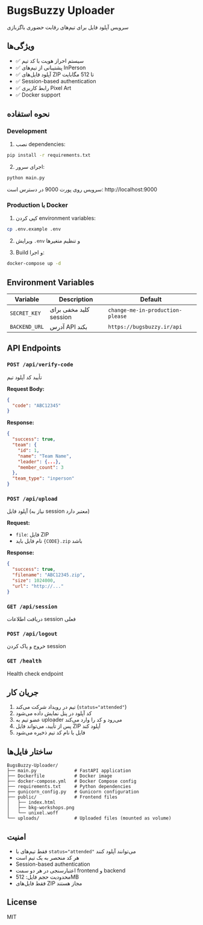 # BugsBuzzy Uploader

سرویس آپلود فایل برای تیم‌های رقابت حضوری باگزبازی

## ویژگی‌ها

- ✅ سیستم احراز هویت با کد تیم
- ✅ پشتیبانی از تیم‌های InPerson 
- ✅ آپلود فایل‌های ZIP تا 512 مگابایت
- ✅ Session-based authentication
- ✅ رابط کاربری Pixel Art
- ✅ Docker support

## نحوه استفاده

### Development

1. نصب dependencies:
```bash
pip install -r requirements.txt
```

2. اجرای سرور:
```bash
python main.py
```

سرویس روی پورت 9000 در دسترس است: http://localhost:9000

### Production با Docker

1. کپی کردن environment variables:
```bash
cp .env.example .env
```

2. ویرایش `.env` و تنظیم متغیرها

3. Build و اجرا:
```bash
docker-compose up -d
```

## Environment Variables

| Variable | Description | Default |
|----------|-------------|---------|
| `SECRET_KEY` | کلید مخفی برای session | `change-me-in-production-please` |
| `BACKEND_URL` | آدرس API بکند | `https://bugsbuzzy.ir/api` |

## API Endpoints

### `POST /api/verify-code`
تأیید کد آپلود تیم

**Request Body:**
```json
{
  "code": "ABC12345"
}
```

**Response:**
```json
{
  "success": true,
  "team": {
    "id": 1,
    "name": "Team Name",
    "leader": {...},
    "member_count": 3
  },
  "team_type": "inperson"
}
```

### `POST /api/upload`
آپلود فایل (نیاز به session معتبر دارد)

**Request:**
- `file`: فایل ZIP
- نام فایل باید `{CODE}.zip` باشد

**Response:**
```json
{
  "success": true,
  "filename": "ABC12345.zip",
  "size": 1024000,
  "url": "http://..."
}
```

### `GET /api/session`
دریافت اطلاعات session فعلی

### `POST /api/logout`
خروج و پاک کردن session

### `GET /health`
Health check endpoint

## جریان کار

1. تیم در رویداد شرکت می‌کند (`status="attended"`)
2. کد آپلود در پنل نمایش داده می‌شود
3. عضو تیم به uploader می‌رود و کد را وارد می‌کند
4. پس از تأیید، می‌تواند فایل ZIP آپلود کند
5. فایل با نام کد تیم ذخیره می‌شود

## ساختار فایل‌ها

```
BugsBuzzy-Uploader/
├── main.py              # FastAPI application
├── Dockerfile           # Docker image
├── docker-compose.yml   # Docker Compose config
├── requirements.txt     # Python dependencies
├── gunicorn_config.py   # Gunicorn configuration
├── public/              # Frontend files
│   ├── index.html
│   ├── bkg-workshops.png
│   └── unixel.woff
└── uploads/             # Uploaded files (mounted as volume)
```

## امنیت

- فقط تیم‌های با `status="attended"` می‌توانند آپلود کنند
- هر کد منحصر به یک تیم است
- Session-based authentication
- اعتبارسنجی در هر دو سمت frontend و backend
- محدودیت حجم فایل: 512MB
- فقط فایل‌های ZIP مجاز هستند

## License

MIT
